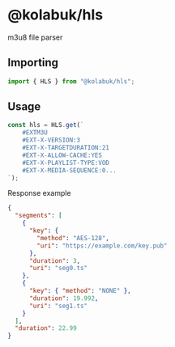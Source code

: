 # @kolabuk/hls

m3u8 file parser

## Importing

```javascript
import { HLS } from "@kolabuk/hls";
```

## Usage

```javascript
const hls = HLS.get(`
    #EXTM3U
    #EXT-X-VERSION:3
    #EXT-X-TARGETDURATION:21
    #EXT-X-ALLOW-CACHE:YES
    #EXT-X-PLAYLIST-TYPE:VOD
    #EXT-X-MEDIA-SEQUENCE:0...
`);
```

Response example

```json
{
  "segments": [
    {
      "key": {
        "method": "AES-128",
        "uri": "https://example.com/key.pub"
      },
      "duration": 3,
      "uri": "seg0.ts"
    },
    {
      "key": { "method": "NONE" },
      "duration": 19.992,
      "uri": "seg1.ts"
    }
  ],
  "duration": 22.99
}
```
